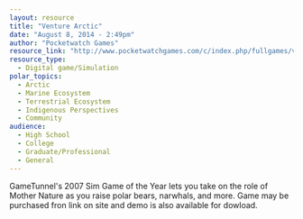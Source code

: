 ```yaml
---
layout: resource
title: "Venture Arctic"
date: "August 8, 2014 - 2:49pm"
author: "Pocketwatch Games"
resource_link: "http://www.pocketwatchgames.com/c/index.php/fullgames/venture-arctic"
resource_type:
  - Digital game/Simulation
polar_topics:
  - Arctic
  - Marine Ecosystem
  - Terrestrial Ecosystem
  - Indigenous Perspectives
  - Community
audience:
  - High School
  - College
  - Graduate/Professional
  - General
---
```


GameTunnel's 2007 Sim Game of the Year lets you take on the role of Mother Nature as you raise polar bears, narwhals, and more.  Game may be purchased fron link on site and demo is also available for dowload.